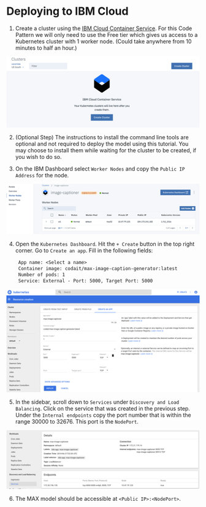 # Deploying to IBM Cloud

1. Create a cluster using the [IBM Cloud Container Service](https://console.bluemix.net/containers-kubernetes/clusters
). For this Code Pattern we will only need to use the Free tier which gives us access to a Kubernetes cluster with 1 worker node. (Could take anywhere from 10 minutes to half an hour.)

![Create Cluster](doc/source/images/create-cluster.png)

2. (Optional Step) The instructions to install the command line tools are optional and not required to deploy the model using this tutorial. You may choose to install them while waiting for the cluster to be created, if you wish to do so.

3. On the IBM Dashboard select `Worker Nodes` and copy the `Public IP Address` for the node.

![Worker IP](doc/source/images/worker-public-ip.png)

4. Open the `Kubernetes Dashboard`. Hit the `+ Create` button in the top right corner. Go to `Create an app`.
   Fill in the following fields:
   ```
    App name: <Select a name>
    Container image: codait/max-image-caption-generator:latest
    Number of pods: 1
    Service: External - Port: 5000, Target Port: 5000
   ```

 ![App Deployment](doc/source/images/app-deploy.png)

5. In the sidebar, scroll down to `Services` under `Discovery and Load Balancing`. Click on the service that was created in the previous step. Under the `Internal endpoints` copy the port number that is within the range 30000 to 32676. This port is the `NodePort`.

![Node Port](doc/source/images/node-port.png)

6. The MAX model should be accessible at `<Public IP>:<NodePort>`.
